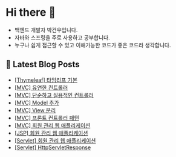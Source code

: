 # Hi there 👋

- 백엔드 개발자 박건우입니다.
- 자바와 스프링을 주로 사용하고 공부합니다.
- 누구나 쉽게 접근할 수 있고 이해가능한 코드가 좋은 코드라 생각합니다.

## 📕 Latest Blog Posts

<ul><li><a href='https://velog.io/@gwoprk/Thymeleaf-%ED%83%80%EC%9E%84%EB%A6%AC%ED%94%84-%EA%B8%B0%EB%B3%B8' target='_blank'>[Thymeleaf] 타임리프 기본</a></li><li><a href='https://velog.io/@gwoprk/MVC-%EC%9C%A0%EC%97%B0%ED%95%9C-%EC%BB%A8%ED%8A%B8%EB%A1%A4%EB%9F%AC' target='_blank'>[MVC] 유연한 컨트롤러</a></li><li><a href='https://velog.io/@gwoprk/MVC-%EB%8B%A8%EC%88%9C%ED%95%98%EA%B3%A0-%EC%8B%A4%EC%9A%A9%EC%A0%81%EC%9D%B8-%EC%BB%A8%ED%8A%B8%EB%A1%A4%EB%9F%AC' target='_blank'>[MVC] 단순하고 실용적인 컨트롤러</a></li><li><a href='https://velog.io/@gwoprk/MVC-Model-%EC%B6%94%EA%B0%80' target='_blank'>[MVC] Model 추가</a></li><li><a href='https://velog.io/@gwoprk/MVC-View-%EB%B6%84%EB%A6%AC' target='_blank'>[MVC] View 분리</a></li><li><a href='https://velog.io/@gwoprk/MVC-%ED%94%84%EB%A1%A0%ED%8A%B8-%EC%BB%A8%ED%8A%B8%EB%A1%A4%EB%9F%AC-%ED%8C%A8%ED%84%B4' target='_blank'>[MVC] 프론트 컨트롤러 패턴</a></li><li><a href='https://velog.io/@gwoprk/MVC-%ED%9A%8C%EC%9B%90-%EA%B4%80%EB%A6%AC-%EC%9B%B9-%EC%95%A0%ED%94%8C%EB%A6%AC%EC%BC%80%EC%9D%B4%EC%85%98' target='_blank'>[MVC] 회원 관리 웹 애플리케이션</a></li><li><a href='https://velog.io/@gwoprk/JSP-%ED%9A%8C%EC%9B%90-%EA%B4%80%EB%A6%AC-%EC%9B%B9-%EC%95%A0%ED%94%8C%EB%A6%AC%EC%BC%80%EC%9D%B4%EC%85%98' target='_blank'>[JSP] 회원 관리 웹 애플리케이션</a></li><li><a href='https://velog.io/@gwoprk/Servlet-%ED%9A%8C%EC%9B%90%EA%B4%80%EB%A6%AC-%EC%9B%B9-%EC%96%B4%ED%94%8C%EB%A6%AC%EC%BC%80%EC%9D%B4%EC%85%98' target='_blank'>[Servlet] 회원 관리 웹 애플리케이션</a></li><li><a href='https://velog.io/@gwoprk/Servlet-HttpServletResponse' target='_blank'>[Servlet] HttpServletResponse</a></li></ul>